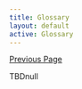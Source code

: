```yaml
---
title: Glossary
layout: default
active: Glossary
---
```


[Previous Page](Terminology.html)

TBDnull